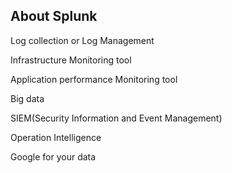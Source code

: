 ## About Splunk 

Log collection or Log Management

Infrastructure Monitoring tool

Application performance Monitoring tool

Big data

SIEM(Security Information and Event Management)

Operation Intelligence

Google for your data

